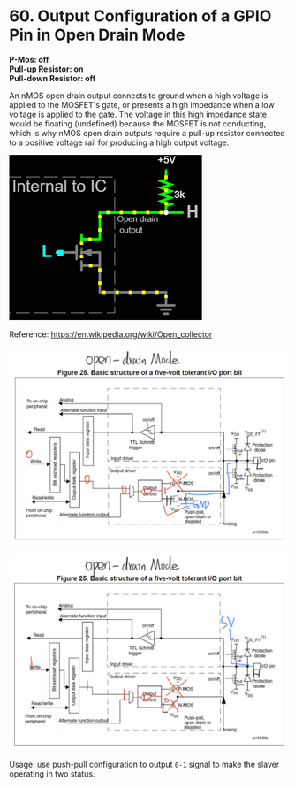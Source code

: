 # 60. Output Configuration of a GPIO Pin in Open Drain Mode

**P-Mos: off**  
**Pull-up Resistor: on**  
**Pull-down Resistor: off**

An nMOS open drain output connects to ground when a high voltage is applied to the MOSFET's gate, or presents a high impedance when a low voltage is applied to the gate. The voltage in this high impedance state would be floating (undefined) because the MOSFET is not conducting, which is why nMOS open drain outputs require a pull-up resistor connected to a positive voltage rail for producing a high output voltage.

![Animated_open_drain_output](https://github.com/knightsummon/Mastering-Microcontroller-and-Embedded-Driver-Development/blob/main/15.%20GPIO%20Programming%20Structure%20and%20Register/60.%20Output%20Configuration%20of%20a%20GPIO%20Pin%20in%20Open%20Drain%20Mode.assets/Animated_open_drain_output.gif)

Reference: https://en.wikipedia.org/wiki/Open_collector

![01](https://github.com/knightsummon/Mastering-Microcontroller-and-Embedded-Driver-Development/blob/main/15.%20GPIO%20Programming%20Structure%20and%20Register/60.%20Output%20Configuration%20of%20a%20GPIO%20Pin%20in%20Open%20Drain%20Mode.assets/01.jpg)

![02](https://github.com/knightsummon/Mastering-Microcontroller-and-Embedded-Driver-Development/blob/main/15.%20GPIO%20Programming%20Structure%20and%20Register/60.%20Output%20Configuration%20of%20a%20GPIO%20Pin%20in%20Open%20Drain%20Mode.assets/02.jpg)

Usage: use push-pull configuration to output `0-1` signal to make the slaver operating in two status.
